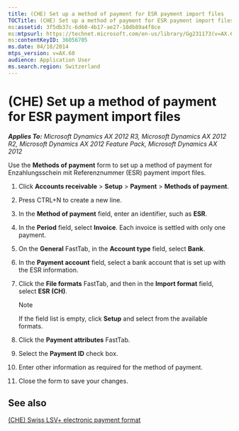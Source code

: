```yaml
---
title: (CHE) Set up a method of payment for ESR payment import files
TOCTitle: (CHE) Set up a method of payment for ESR payment import files
ms:assetid: 3f5db37c-6d60-4b17-ae27-10db89a4f8ce
ms:mtpsurl: https://technet.microsoft.com/en-us/library/Gg231173(v=AX.60)
ms:contentKeyID: 36056705
ms.date: 04/18/2014
mtps_version: v=AX.60
audience: Application User
ms.search.region: Switzerland
---
```


# (CHE) Set up a method of payment for ESR payment import files 


_**Applies To:** Microsoft Dynamics AX 2012 R3, Microsoft Dynamics AX 2012 R2, Microsoft Dynamics AX 2012 Feature Pack, Microsoft Dynamics AX 2012_

Use the **Methods of payment** form to set up a method of payment for Enzahlungsschein mit Referenznummer (ESR) payment import files.

1.  Click **Accounts receivable** \> **Setup** \> **Payment** \> **Methods of payment**.

2.  Press CTRL+N to create a new line.

3.  In the **Method of payment** field, enter an identifier, such as **ESR**.

4.  In the **Period** field, select **Invoice**. Each invoice is settled with only one payment.

5.  On the **General** FastTab, in the **Account type** field, select **Bank**.

6.  In the **Payment account** field, select a bank account that is set up with the ESR information.

7.  Click the **File formats** FastTab, and then in the **Import format** field, select **ESR (CH)**.
    

    > [!NOTE]
    > <P>If the field list is empty, click <STRONG>Setup</STRONG> and select from the available formats.</P>



8.  Click the **Payment attributes** FastTab.

9.  Select the **Payment ID** check box.

10. Enter other information as required for the method of payment.

11. Close the form to save your changes.

## See also

[(CHE) Swiss LSV+ electronic payment format](che-swiss-lsv-electronic-payment-format.md)

  


